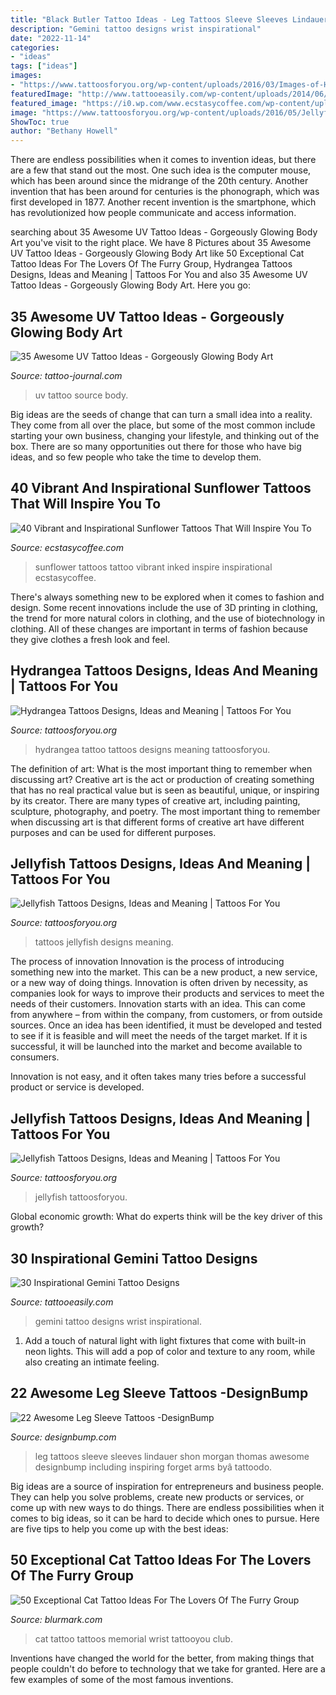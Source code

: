 ```yaml
---
title: "Black Butler Tattoo Ideas - Leg Tattoos Sleeve Sleeves Lindauer Shon Morgan Thomas Awesome Designbump Including Inspiring Forget Arms Byâ Tattoodo"
description: "Gemini tattoo designs wrist inspirational"
date: "2022-11-14"
categories:
- "ideas"
tags: ["ideas"]
images:
- "https://www.tattoosforyou.org/wp-content/uploads/2016/03/Images-of-Hydrangea-Tattoo.jpg"
featuredImage: "http://www.tattooeasily.com/wp-content/uploads/2014/06/small-tattoo-ideas-on-wrist-gemini-tattoo-design-for-girls-140095468248kng.jpg"
featured_image: "https://i0.wp.com/www.ecstasycoffee.com/wp-content/uploads/2016/09/Sunflower-tattoo-design-3.jpg"
image: "https://www.tattoosforyou.org/wp-content/uploads/2016/05/Jellyfish-Tattoo-Watercolor.jpg"
ShowToc: true
author: "Bethany Howell"
---
```



There are endless possibilities when it comes to invention ideas, but there are a few that stand out the most. One such idea is the computer mouse, which has been around since the midrange of the 20th century. Another invention that has been around for centuries is the phonograph, which was first developed in 1877. Another recent invention is the smartphone, which has revolutionized how people communicate and access information.

	

		
searching about 35 Awesome UV Tattoo Ideas - Gorgeously Glowing Body Art you've visit to the right place. We have 8 Pictures about 35 Awesome UV Tattoo Ideas - Gorgeously Glowing Body Art like 50 Exceptional Cat Tattoo Ideas For The Lovers Of The Furry Group, Hydrangea Tattoos Designs, Ideas and Meaning | Tattoos For You and also 35 Awesome UV Tattoo Ideas - Gorgeously Glowing Body Art. Here you go:
		
    
## 35 Awesome UV Tattoo Ideas - Gorgeously Glowing Body Art

<img loading=lazy src="https://tattoo-journal.com/wp-content/uploads/2016/09/uv-tattoo25-1.jpg" onerror="this.onerror=null;this.src='https://tse4.mm.bing.net/th?id=OIP.i7o4SsBQnxpwmnnmHxXyPAHaHa&amp;pid=15.1';" alt="35 Awesome UV Tattoo Ideas - Gorgeously Glowing Body Art">

_Source: tattoo-journal.com_

>uv tattoo source body. 

	

Big ideas are the seeds of change that can turn a small idea into a reality. They come from all over the place, but some of the most common include starting your own business, changing your lifestyle, and thinking out of the box. There are so many opportunities out there for those who have big ideas, and so few people who take the time to develop them.

    
## 40 Vibrant And Inspirational Sunflower Tattoos That Will Inspire You To

<img loading=lazy src="https://i0.wp.com/www.ecstasycoffee.com/wp-content/uploads/2016/09/Sunflower-tattoo-design-3.jpg" onerror="this.onerror=null;this.src='https://tse1.mm.bing.net/th?id=OIP.rxA2aG1ws8zyeI5s6aZiQwHaJ4&amp;pid=15.1';" alt="40 Vibrant and Inspirational Sunflower Tattoos That Will Inspire You To">

_Source: ecstasycoffee.com_

>sunflower tattoos tattoo vibrant inked inspire inspirational ecstasycoffee. 

	

There's always something new to be explored when it comes to fashion and design. Some recent innovations include the use of 3D printing in clothing, the trend for more natural colors in clothing, and the use of biotechnology in clothing. All of these changes are important in terms of fashion because they give clothes a fresh look and feel.

    
## Hydrangea Tattoos Designs, Ideas And Meaning | Tattoos For You

<img loading=lazy src="https://www.tattoosforyou.org/wp-content/uploads/2016/03/Images-of-Hydrangea-Tattoo.jpg" onerror="this.onerror=null;this.src='https://tse1.mm.bing.net/th?id=OIP.pKYNyyeuYmPjx_hlYLmYCAHaJ4&amp;pid=15.1';" alt="Hydrangea Tattoos Designs, Ideas and Meaning | Tattoos For You">

_Source: tattoosforyou.org_

>hydrangea tattoo tattoos designs meaning tattoosforyou. 

	

The definition of art: What is the most important thing to remember when discussing art?
Creative art is the act or production of creating something that has no real practical value but is seen as beautiful, unique, or inspiring by its creator. There are many types of creative art, including painting, sculpture, photography, and poetry. The most important thing to remember when discussing art is that different forms of creative art have different purposes and can be used for different purposes.

    
## Jellyfish Tattoos Designs, Ideas And Meaning | Tattoos For You

<img loading=lazy src="https://www.tattoosforyou.org/wp-content/uploads/2016/05/Jellyfish-Tattoos.jpg" onerror="this.onerror=null;this.src='https://tse3.mm.bing.net/th?id=OIP.VSsqr5WGx6BRgpn0f_ub3wHaNH&amp;pid=15.1';" alt="Jellyfish Tattoos Designs, Ideas and Meaning | Tattoos For You">

_Source: tattoosforyou.org_

>tattoos jellyfish designs meaning. 

	

The process of innovation
Innovation is the process of introducing something new into the market. This can be a new product, a new service, or a new way of doing things. Innovation is often driven by necessity, as companies look for ways to improve their products and services to meet the needs of their customers.
Innovation starts with an idea. This can come from anywhere – from within the company, from customers, or from outside sources. Once an idea has been identified, it must be developed and tested to see if it is feasible and will meet the needs of the target market. If it is successful, it will be launched into the market and become available to consumers.

Innovation is not easy, and it often takes many tries before a successful product or service is developed.

    
## Jellyfish Tattoos Designs, Ideas And Meaning | Tattoos For You

<img loading=lazy src="https://www.tattoosforyou.org/wp-content/uploads/2016/05/Jellyfish-Tattoo-Watercolor.jpg" onerror="this.onerror=null;this.src='https://tse2.mm.bing.net/th?id=OIP.v63IKTpQjYcxdrXOh_a8NgHaLH&amp;pid=15.1';" alt="Jellyfish Tattoos Designs, Ideas and Meaning | Tattoos For You">

_Source: tattoosforyou.org_

>jellyfish tattoosforyou. 

	

Global economic growth: What do experts think will be the key driver of this growth?
 

    
## 30 Inspirational Gemini Tattoo Designs

<img loading=lazy src="http://www.tattooeasily.com/wp-content/uploads/2014/06/small-tattoo-ideas-on-wrist-gemini-tattoo-design-for-girls-140095468248kng.jpg" onerror="this.onerror=null;this.src='https://tse1.mm.bing.net/th?id=OIP.ZLrOl1tOOH5VPv8IcXVESgHaHa&amp;pid=15.1';" alt="30 Inspirational Gemini Tattoo Designs">

_Source: tattooeasily.com_

>gemini tattoo designs wrist inspirational. 

	

1. Add a touch of natural light with light fixtures that come with built-in neon lights. This will add a pop of color and texture to any room, while also creating an intimate feeling.

    
## 22 Awesome Leg Sleeve Tattoos -DesignBump

<img loading=lazy src="https://cdn.designbump.com/wp-content/uploads/2015/09/Leg-Sleeves-including-work-by-Shon-Lindauer-and-Thomas-Morgan.jpg" onerror="this.onerror=null;this.src='https://tse2.mm.bing.net/th?id=OIP.XBHRWweXZdxBkfoFzUTSNgHaLH&amp;pid=15.1';" alt="22 Awesome Leg Sleeve Tattoos -DesignBump">

_Source: designbump.com_

>leg tattoos sleeve sleeves lindauer shon morgan thomas awesome designbump including inspiring forget arms byâ tattoodo. 

	

Big ideas are a source of inspiration for entrepreneurs and business people. They can help you solve problems, create new products or services, or come up with new ways to do things. There are endless possibilities when it comes to big ideas, so it can be hard to decide which ones to pursue. Here are five tips to help you come up with the best ideas: 

    
## 50 Exceptional Cat Tattoo Ideas For The Lovers Of The Furry Group

<img loading=lazy src="https://www.blurmark.com/wp-content/uploads/2017/06/Little-Black-Cat-Memorial-Tattoo-On-Wrist.jpg" onerror="this.onerror=null;this.src='https://tse1.mm.bing.net/th?id=OIP.Ff5uzUCXhXkaYXZ8wYCnUAHaKp&amp;pid=15.1';" alt="50 Exceptional Cat Tattoo Ideas For The Lovers Of The Furry Group">

_Source: blurmark.com_

>cat tattoo tattoos memorial wrist tattooyou club. 

	

Inventions have changed the world for the better, from making things that people couldn't do before to technology that we take for granted. Here are a few examples of some of the most famous inventions.

